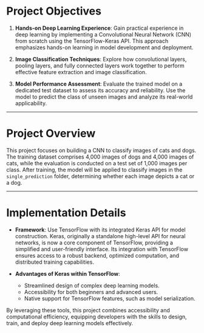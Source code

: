 # Project Objectives

1. **Hands-on Deep Learning Experience**: Gain practical experience in deep learning by implementing a Convolutional Neural Network (CNN) from scratch using the TensorFlow-Keras API. This approach emphasizes hands-on learning in model development and deployment.

2. **Image Classification Techniques**: Explore how convolutional layers, pooling layers, and fully connected layers work together to perform effective feature extraction and image classification.

3. **Model Performance Assessment**: Evaluate the trained model on a dedicated test dataset to assess its accuracy and reliability. Use the model to predict the class of unseen images and analyze its real-world applicability.

---

# Project Overview

This project focuses on building a CNN to classify images of cats and dogs. The training dataset comprises 4,000 images of dogs and 4,000 images of cats, while the evaluation is conducted on a test set of 1,000 images per class. After training, the model will be applied to classify images in the `single_prediction` folder, determining whether each image depicts a cat or a dog.

---

# Implementation Details

- **Framework**: Use TensorFlow with its integrated Keras API for model construction. Keras, originally a standalone high-level API for neural networks, is now a core component of TensorFlow, providing a simplified and user-friendly interface. Its integration with TensorFlow ensures access to a robust backend, optimized computation, and distributed training capabilities.

- **Advantages of Keras within TensorFlow**:
  - Streamlined design of complex deep learning models.
  - Accessibility for both beginners and advanced users.
  - Native support for TensorFlow features, such as model serialization.

By leveraging these tools, this project combines accessibility and computational efficiency, equipping developers with the skills to design, train, and deploy deep learning models effectively.
